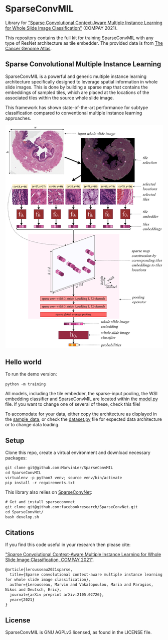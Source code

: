 # SparseConvMIL
Library for ["Sparse Convolutional Context-Aware Multiple Instance Learning for Whole Slide Image 
Classification"](https://arxiv.org/abs/2105.02726) (COMPAY 2021).

This repository contains the full kit for training SparseConvMIL with any type of ResNet architecture as
tile embedder.
The provided data is from [The Cancer Genome Atlas](https://portal.gdc.cancer.gov/).

## Sparse Convolutional Multiple Instance Learning
SparseConvMIL is a powerful and generic multiple instance learning architecture specifically designed
to leverage spatial information in whole slide images.
This is done by building a sparse map that contains the embeddings of sampled tiles, which are
placed at the locations of the associated tiles within the source whole slide image.

This framework has shown state-of-the-art performance for subtype classification compared to 
conventional multiple instance learning approaches.

<p align="center">
    <img src="img/sparseconvmil_architecture.png" alt="Schematic representation of SparseConvMIL, with a 2-layers sparse-input CNN" width="600"/>
</p>

## Hello world

To run the demo version:

`python -m training`

All models, including the tile embedder, the sparse-input pooling, the WSI embedding classifier and 
SparseConvMIL are located within the [model.py](model.py) file.
If you want to change one of several of these, check this file!

To accomodate for your data, either copy the architecture as displayed in the 
[sample_data](sample_data), or check the [dataset.py](dataset.py) file for expected data architecture 
or to change data loading.

## Setup

Clone this repo, create a virtual environment and download necessary packages:
```
git clone git@github.com:MarvinLer/SparseConvMIL
cd SparseConvMIL
virtualenv -p python3 venv; source venv/bin/activate
pip install -r requirements.txt
```

This library also relies on [SparseConvNet](https://github.com/facebookresearch/SparseConvNet):
```
# Get and install sparseconvnet
git clone git@github.com:facebookresearch/SparseConvNet.git
cd SparseConvNet/
bash develop.sh
```

## Citations
If you find this code useful in your research then please cite:

["Sparse Convolutional Context-Aware Multiple Instance Learning for Whole Slide Image 
Classification, COMPAY 2021"](https://arxiv.org/abs/2105.02726).

```
@article{lerousseau2021sparse,
  title={Sparse convolutional context-aware multiple instance learning for whole slide image classification},
  author={Lerousseau, Marvin and Vakalopoulou, Maria and Paragios, Nikos and Deutsch, Eric},
  journal={arXiv preprint arXiv:2105.02726},
  year={2021}
}
```

## License
SparseConvMIL is GNU AGPLv3 licensed, as found in the LICENSE file.
